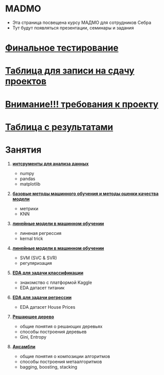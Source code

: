 # MADMO
* Эта страница посвещена курсу МАДМО для сотрудников Себра
* Тут будут появляться презентации, семинары и задания 

# [Финальное тестирование](https://forms.gle/7fQ23ypMJAL7o5vw9)

# [Таблица для записи на сдачу проектов](https://docs.google.com/spreadsheets/d/1-XAvtZAofu-0PDWO6H2E6_r-F9cqcvX6k4KZE_Ha6K4/edit?usp=sharing)

# [Внимание!!! требования к проекту](./_%D0%A0%D0%B5%D0%BA%D0%BE%D0%BC%D0%BC%D0%B5%D0%BD%D0%B4%D0%B0%D1%86%D0%B8%D0%B8_%D0%BA_%D1%84%D0%B8%D0%BD%D0%B0%D0%BB%D1%8C%D0%BD%D0%BE%D0%BC%D1%83_%D0%BF%D1%80%D0%BE%D0%B5%D0%BA%D1%82%D1%83.pdf)

# [Таблица с результатами](https://docs.google.com/spreadsheets/d/1a36SY41lURrF6u4oiDJRkmSdppMN_Oammn2-7hM2uN4/edit?usp=sharing)


# Занятия 

1.  [__интсрументы для анализа данных__](./день%20первый) 

    + numpy
    + pandas
    + matplotlib

2.  [__базовые методы машинного обучения и методы оценки качества модели__](./день%20второй) 
    - метрики  
    - KNN

3.  [__линейные модели в машинном обучении__](./день%20третий%20и%20четвертый) 
    - линеная регрессия 
    - kernal trick


4.  [ __линейные модели в машинном обучении__](./день%20третий%20и%20четвертый)
    -   SVM (SVC & SVR)
    -   регуляризация

5.  [ __EDA для задачи классификации__](./день%20пятый)
    - знакомство с платформой Kaggle
    - EDA датасет титаник 

6.  [__EDA для задачи регрессии__](./день%20шестой) 
    - EDA датасет House Prices
    

7.  [__Решаюшее дерево__](./день%20седьмой) 
    - общие понятия о решающих деревьях
    - способы построения деревьев
    - Gini, Entropy

8.  [__Ансамбли__](./день%20восьмой) 
    - общие понятия о композиции алгоритмов 
    - способы построения метаалгоритмов
    - bagging, boosting, stacking

